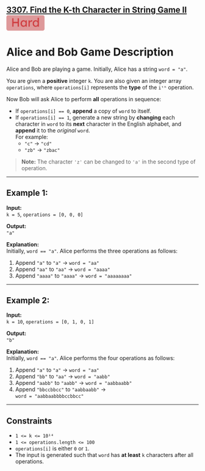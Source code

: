 
## [3307. Find the K-th Character in String Game II](https://leetcode.com/problems/find-the-k-th-character-in-string-game-ii/) <img src="../assets/hard.svg" width="100" style="vertical-align: middle; margin-right:4px;"  alt="level"/>

# Alice and Bob Game Description

Alice and Bob are playing a game. Initially, Alice has a string `word = "a"`.

You are given a **positive** integer `k`. You are also given an integer array `operations`, where `operations[i]` represents the **type** of the `iᵗʰ` operation.

Now Bob will ask Alice to perform **all** operations in sequence:

- If `operations[i] == 0`, **append** a copy of `word` to itself.
- If `operations[i] == 1`, generate a new string by **changing** each character in `word` to its **next** character in the English alphabet, and **append** it to the *original* `word`.  
  For example:
    - `"c"` → `"cd"`
    - `"zb"` → `"zbac"`

> **Note:** The character `'z'` can be changed to `'a'` in the second type of operation.

---

## Example 1:

**Input:**  
`k = 5`, `operations = [0, 0, 0]`

**Output:**  
`"a"`

**Explanation:**  
Initially, `word == "a"`. Alice performs the three operations as follows:

1. Append `"a"` to `"a"` → `word = "aa"`
2. Append `"aa"` to `"aa"` → `word = "aaaa"`
3. Append `"aaaa"` to `"aaaa"` → `word = "aaaaaaaa"`
---

## Example 2:

**Input:**  
`k = 10`, `operations = [0, 1, 0, 1]`

**Output:**  
`"b"`

**Explanation:**  
Initially, `word == "a"`. Alice performs the four operations as follows:

1. Append `"a"` to `"a"` → `word = "aa"`
2. Append `"bb"` to `"aa"` → `word = "aabb"`
3. Append `"aabb"` to `"aabb"` → `word = "aabbaabb"`
4. Append `"bbccbbcc"` to `"aabbaabb"` →  
   `word = "aabbaabbbbccbbcc"`

---

## Constraints

- `1 <= k <= 10¹⁴`
- `1 <= operations.length <= 100`
- `operations[i]` is either `0` or `1`.
- The input is generated such that `word` has **at least** `k` characters after all operations.
